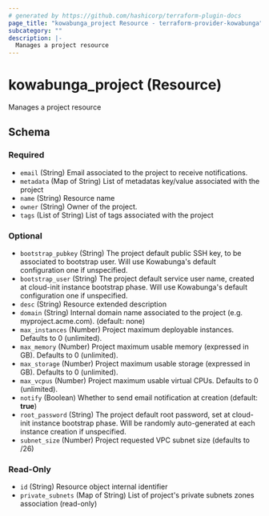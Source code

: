```yaml
---
# generated by https://github.com/hashicorp/terraform-plugin-docs
page_title: "kowabunga_project Resource - terraform-provider-kowabunga"
subcategory: ""
description: |-
  Manages a project resource
---
```


# kowabunga_project (Resource)

Manages a project resource



<!-- schema generated by tfplugindocs -->
## Schema

### Required

- `email` (String) Email associated to the project to receive notifications.
- `metadata` (Map of String) List of metadatas key/value associated with the project
- `name` (String) Resource name
- `owner` (String) Owner of the project.
- `tags` (List of String) List of tags associated with the project

### Optional

- `bootstrap_pubkey` (String) The project default public SSH key, to be associated to bootstrap user. Will use Kowabunga's default configuration one if unspecified.
- `bootstrap_user` (String) The project default service user name, created at cloud-init instance bootstrap phase. Will use Kowabunga's default configuration one if unspecified.
- `desc` (String) Resource extended description
- `domain` (String) Internal domain name associated to the project (e.g. myproject.acme.com). (default: none)
- `max_instances` (Number) Project maximum deployable instances. Defaults to 0 (unlimited).
- `max_memory` (Number) Project maximum usable memory (expressed in GB). Defaults to 0 (unlimited).
- `max_storage` (Number) Project maximum usable storage (expressed in GB). Defaults to 0 (unlimited).
- `max_vcpus` (Number) Project maximum usable virtual CPUs. Defaults to 0 (unlimited).
- `notify` (Boolean) Whether to send email notification at creation (default: **true**)
- `root_password` (String) The project default root password, set at cloud-init instance bootstrap phase. Will be randomly auto-generated at each instance creation if unspecified.
- `subnet_size` (Number) Project requested VPC subnet size (defaults to /26)

### Read-Only

- `id` (String) Resource object internal identifier
- `private_subnets` (Map of String) List of project's private subnets zones association (read-only)
